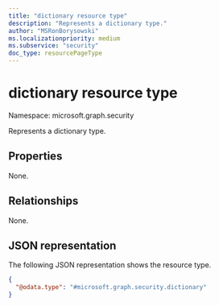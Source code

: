 ```yaml
---
title: "dictionary resource type"
description: "Represents a dictionary type."
author: "MSRonBorysowski"
ms.localizationpriority: medium
ms.subservice: "security"
doc_type: resourcePageType
---
```


# dictionary resource type

Namespace: microsoft.graph.security

Represents a dictionary type.

## Properties

None.

## Relationships

None.

## JSON representation

The following JSON representation shows the resource type.

<!-- {
  "blockType": "resource",
  "@odata.type": "microsoft.graph.security.dictionary",
  "openType": true
}
-->
``` json
{
  "@odata.type": "#microsoft.graph.security.dictionary"
}
```
